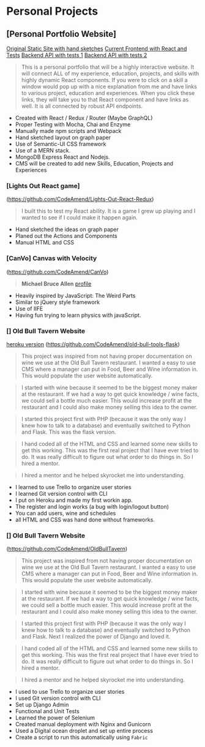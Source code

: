 # Personal Projects

## [Personal Portfolio Website]
[Original Static Site with hand sketches](https://github.com/CodeAmend/portfolio-static-site)
[Current Frontend with React and Tests](https://github.com/CodeAmend/michaelbruceallen.com)
[Backend API with tests 1](https://github.com/CodeAmend/portfolio-api)
[Backend API with tests 2](https://github.com/CodeAmend/API.Portfolio)
> This is a personal portfolio that will be a highly interactive website. It will connect ALL of my experience, education, projects, and skills with highly dynamic React components. If you were to click on a skill a window would pop up with a nice explanation from me and have links to various project, education and experiences. When you click these links, they will take you to that React component and have links as well. It is all connected by robust API endpoints.

* Created with React / Redux / Router (Maybe GraphQL)
* Proper Testing with Mocha, Chai and Enzyme
* Manually made npm scripts and Webpack
* Hand sketched layout on graph paper
* Use of Semantic-UI CSS framework
* Use of a MERN stack.
* MongoDB Express React and Nodejs.
* CMS will be created to add new Skills, Education, Projects and Experiences




### [Lights Out React game]
(https://github.com/CodeAmend/Lights-Out-React-Redux)
> I built this to test my React ability. It is a game I grew up playing and I wanted to see if I could make it happen again.

* Hand sketched the ideas on graph paper
* Planed out the Actions and Components
* Manual HTML and CSS


### [CanVo] Canvas with Velocity
(https://github.com/CodeAmend/CanVo)
> **Michael Bruce Allen** [profile](https://www.michaelbruceallen.com) <br>

* Heavily inspired by JavaScript: The Weird Parts
* Similar to jQuery style framework
* Use of IIFE
* Having fun trying to learn physics with javaScript.



### [] Old Bull Tavern Website
[heroku version](https://obt-pro.herokuapp.com/)
(https://github.com/CodeAmend/old-bull-tools-flask)

> This project was inspired from not having proper documentation on wine we use at the Old Bull Tavern restaurant. I wanted a easy to use CMS where a manager can put in Food, Beer and Wine information in. This would populate the user website automatically.

> I started with wine because it seemed to be the biggest money maker at the restaurant. If we had a way to get quick knowledge / wine facts, we could sell a bottle much easier. This would increase profit at the restaurant and I could also make money selling this idea to the owner.

> I started this project first with PHP (because it was the only way I knew how to talk to a database) and eventually switched to Python and Flask. This was the flask version.

> I hand coded all of the HTML and CSS and learned some new skills to get this working. This was the first real project that I have ever tried to do. It was really difficult to figure out what order to do things in. So I hired a mentor.

> I hired a mentor and he helped skyrocket me into understanding.

* I learned to use Trello to organize user stories
* I learned Git version control with CLI
* I put on Heroku and made my first workin app.
* The register and login works (a bug with login/logout button)
* You can add users, wine and schedules
* all HTML and CSS was hand done without frameworks.


### [] Old Bull Tavern Website
(https://github.com/CodeAmend/OldBullTavern)

> This project was inspired from not having proper documentation on wine we use at the Old Bull Tavern restaurant. I wanted a easy to use CMS where a manager can put in Food, Beer and Wine information in. This would populate the user website automatically.

> I started with wine because it seemed to be the biggest money maker at the restaurant. If we had a way to get quick knowledge / wine facts, we could sell a bottle much easier. This would increase profit at the restaurant and I could also make money selling this idea to the owner.

> I started this project first with PHP (because it was the only way I knew how to talk to a database) and eventually switched to Python and Flask. Next I realized the power of Django and loved it.

> I hand coded all of the HTML and CSS and learned some new skills to get this working. This was the first real project that I have ever tried to do. It was really difficult to figure out what order to do things in. So I hired a mentor.

> I hired a mentor and he helped skyrocket me into understanding.

* I used to use Trello to organize user stories
* I used Git version control with CLI
* Set up  Django Admin
* Functional and Unit Tests
* Learned the power of Selenium
* Created manual deployment with Nginx and Gunicorn
* Used a Digital ocean droplet and set up entire process
* Create a script to run this automatically using `Fabric`
